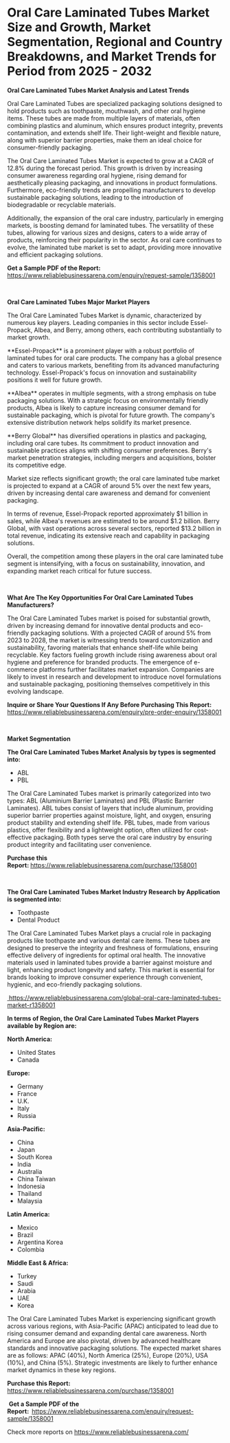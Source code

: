 <p><h1>Oral Care Laminated Tubes Market Size and Growth, Market Segmentation, Regional and Country Breakdowns, and Market Trends for Period from 2025 -  2032</h1></p><p><strong>Oral Care Laminated Tubes Market Analysis and Latest Trends</strong></p>
<p><p>Oral Care Laminated Tubes are specialized packaging solutions designed to hold products such as toothpaste, mouthwash, and other oral hygiene items. These tubes are made from multiple layers of materials, often combining plastics and aluminum, which ensures product integrity, prevents contamination, and extends shelf life. Their light-weight and flexible nature, along with superior barrier properties, make them an ideal choice for consumer-friendly packaging.</p><p>The Oral Care Laminated Tubes Market is expected to grow at a CAGR of 12.8% during the forecast period. This growth is driven by increasing consumer awareness regarding oral hygiene, rising demand for aesthetically pleasing packaging, and innovations in product formulations. Furthermore, eco-friendly trends are propelling manufacturers to develop sustainable packaging solutions, leading to the introduction of biodegradable or recyclable materials. </p><p>Additionally, the expansion of the oral care industry, particularly in emerging markets, is boosting demand for laminated tubes. The versatility of these tubes, allowing for various sizes and designs, caters to a wide array of products, reinforcing their popularity in the sector. As oral care continues to evolve, the laminated tube market is set to adapt, providing more innovative and efficient packaging solutions.</p></p>
<p><strong>Get a Sample PDF of the Report:&nbsp;</strong> <a href="https://www.reliablebusinessarena.com/enquiry/request-sample/1358001?utm_campaign=1891&utm_medium=2&utm_source=Github&utm_content=ia&utm_term=24022025&utm_id=oral-care-laminated-tubes">https://www.reliablebusinessarena.com/enquiry/request-sample/1358001</a></p>
<p>&nbsp;</p>
<p><strong>Oral Care Laminated Tubes Major Market Players</strong></p>
<p><p>The Oral Care Laminated Tubes Market is dynamic, characterized by numerous key players. Leading companies in this sector include Essel-Propack, Albea, and Berry, among others, each contributing substantially to market growth.</p><p>**Essel-Propack** is a prominent player with a robust portfolio of laminated tubes for oral care products. The company has a global presence and caters to various markets, benefiting from its advanced manufacturing technology. Essel-Propack's focus on innovation and sustainability positions it well for future growth.</p><p>**Albea** operates in multiple segments, with a strong emphasis on tube packaging solutions. With a strategic focus on environmentally friendly products, Albea is likely to capture increasing consumer demand for sustainable packaging, which is pivotal for future growth. The company's extensive distribution network helps solidify its market presence.</p><p>**Berry Global** has diversified operations in plastics and packaging, including oral care tubes. Its commitment to product innovation and sustainable practices aligns with shifting consumer preferences. Berry's market penetration strategies, including mergers and acquisitions, bolster its competitive edge.</p><p>Market size reflects significant growth; the oral care laminated tube market is projected to expand at a CAGR of around 5% over the next few years, driven by increasing dental care awareness and demand for convenient packaging.</p><p>In terms of revenue, Essel-Propack reported approximately $1 billion in sales, while Albea's revenues are estimated to be around $1.2 billion. Berry Global, with vast operations across several sectors, reported $13.2 billion in total revenue, indicating its extensive reach and capability in packaging solutions.</p><p>Overall, the competition among these players in the oral care laminated tube segment is intensifying, with a focus on sustainability, innovation, and expanding market reach critical for future success.</p></p>
<p>&nbsp;</p>
<p><strong>What Are The Key Opportunities For Oral Care Laminated Tubes Manufacturers?</strong></p>
<p><p>The Oral Care Laminated Tubes market is poised for substantial growth, driven by increasing demand for innovative dental products and eco-friendly packaging solutions. With a projected CAGR of around 5% from 2023 to 2028, the market is witnessing trends toward customization and sustainability, favoring materials that enhance shelf-life while being recyclable. Key factors fueling growth include rising awareness about oral hygiene and preference for branded products. The emergence of e-commerce platforms further facilitates market expansion. Companies are likely to invest in research and development to introduce novel formulations and sustainable packaging, positioning themselves competitively in this evolving landscape.</p></p>
<p><strong>Inquire or Share Your Questions If Any Before Purchasing This Report:</strong> <a href="https://www.reliablebusinessarena.com/enquiry/pre-order-enquiry/1358001?utm_campaign=1891&utm_medium=2&utm_source=Github&utm_content=ia&utm_term=24022025&utm_id=oral-care-laminated-tubes">https://www.reliablebusinessarena.com/enquiry/pre-order-enquiry/1358001</a></p>
<p>&nbsp;</p>
<p><strong>Market Segmentation</strong></p>
<p><strong>The Oral Care Laminated Tubes Market Analysis by types is segmented into:</strong></p>
<p><ul><li>ABL</li><li>PBL</li></ul></p>
<p><p>The Oral Care Laminated Tubes market is primarily categorized into two types: ABL (Aluminium Barrier Laminates) and PBL (Plastic Barrier Laminates). ABL tubes consist of layers that include aluminum, providing superior barrier properties against moisture, light, and oxygen, ensuring product stability and extending shelf life. PBL tubes, made from various plastics, offer flexibility and a lightweight option, often utilized for cost-effective packaging. Both types serve the oral care industry by ensuring product integrity and facilitating user convenience.</p></p>
<p><strong>Purchase this Report:&nbsp;</strong><a href="https://www.reliablebusinessarena.com/purchase/1358001?utm_campaign=1891&utm_medium=2&utm_source=Github&utm_content=ia&utm_term=24022025&utm_id=oral-care-laminated-tubes">https://www.reliablebusinessarena.com/purchase/1358001</a></p>
<p>&nbsp;</p>
<p><strong>The Oral Care Laminated Tubes Market Industry Research by Application is segmented into:</strong></p>
<p><ul><li>Toothpaste</li><li>Dental Product</li></ul></p>
<p><p>The Oral Care Laminated Tubes Market plays a crucial role in packaging products like toothpaste and various dental care items. These tubes are designed to preserve the integrity and freshness of formulations, ensuring effective delivery of ingredients for optimal oral health. The innovative materials used in laminated tubes provide a barrier against moisture and light, enhancing product longevity and safety. This market is essential for brands looking to improve consumer experience through convenient, hygienic, and eco-friendly packaging solutions.</p></p>
<p><a href="https://www.reliablebusinessarena.com/global-oral-care-laminated-tubes-market-r1358001?utm_campaign=1891&utm_medium=2&utm_source=Github&utm_content=ia&utm_term=24022025&utm_id=oral-care-laminated-tubes">&nbsp;https://www.reliablebusinessarena.com/global-oral-care-laminated-tubes-market-r1358001</a></p>
<p><strong>In terms of Region, the Oral Care Laminated Tubes Market Players available by Region are:</strong></p>
<p>
    <p> <strong> North America: </strong>
        <ul>
            <li>United States</li>
            <li>Canada</li>
        </ul>
        </p> 
    <p> <strong> Europe: </strong>
        <ul>
            <li>Germany</li>
            <li>France</li>
            <li>U.K.</li>
            <li>Italy</li>
            <li>Russia</li>
        </ul>
        </p> 
    <p> <strong> Asia-Pacific: </strong>
        <ul>
            <li>China</li>
            <li>Japan</li>
            <li>South Korea</li>
            <li>India</li>
            <li>Australia</li>
            <li>China Taiwan</li>
            <li>Indonesia</li>
            <li>Thailand</li>
            <li>Malaysia</li>
        </ul>
        </p> 
    <p> <strong> Latin America: </strong>
        <ul>
            <li>Mexico</li>
            <li>Brazil</li>
            <li>Argentina Korea</li>
            <li>Colombia</li>
        </ul>
        </p> 
    <p> <strong> Middle East & Africa: </strong>
        <ul>
            <li>Turkey</li>
            <li>Saudi</li>
            <li>Arabia</li>
            <li>UAE</li>
            <li>Korea</li>
        </ul>
    </p>
    </p>
<p><p>The Oral Care Laminated Tubes Market is experiencing significant growth across various regions, with Asia-Pacific (APAC) anticipated to lead due to rising consumer demand and expanding dental care awareness. North America and Europe are also pivotal, driven by advanced healthcare standards and innovative packaging solutions. The expected market shares are as follows: APAC (40%), North America (25%), Europe (20%), USA (10%), and China (5%). Strategic investments are likely to further enhance market dynamics in these key regions.</p></p>
<p><strong>Purchase this Report: </strong><a href="https://www.reliablebusinessarena.com/purchase/1358001?utm_campaign=1891&utm_medium=2&utm_source=Github&utm_content=ia&utm_term=24022025&utm_id=oral-care-laminated-tubes">https://www.reliablebusinessarena.com/purchase/1358001</a></p>
<p>&nbsp;<strong>Get a Sample PDF of the Report:&nbsp;&nbsp;</strong><a href="https://www.reliablebusinessarena.com/enquiry/request-sample/1358001?utm_campaign=1891&utm_medium=2&utm_source=Github&utm_content=ia&utm_term=24022025&utm_id=oral-care-laminated-tubes">https://www.reliablebusinessarena.com/enquiry/request-sample/1358001</a></p>
<p><strong></strong></p>
<p>Check more reports on <a href="https://www.reliablebusinessarena.com/?utm_campaign=1891&utm_medium=2&utm_source=Github&utm_content=ia&utm_term=24022025&utm_id=oral-care-laminated-tubes">https://www.reliablebusinessarena.com/</a></p>